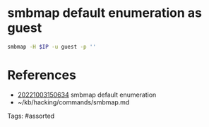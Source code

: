 # smbmap default enumeration as guest
```bash
smbmap -H $IP -u guest -p ''
```

# References
- [20221003150634](/zet/20221003150634/) smbmap default enumeration
- ~/kb/hacking/commands/smbmap.md

Tags:
    #assorted

